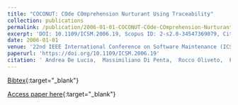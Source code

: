 ```yaml
---
title: "COCONUT: COde COmprehension Nurturant Using Traceability"
collection: publications
permalink: /publication/2006-01-01-COCONUT-COde-COmprehension-Nurturant-Using-Traceability
excerpt: 'DOI: 10.1109/ICSM.2006.19, Scopus ID: 2-s2.0-34547369079, Cited by: 6'
date: 2006-01-01
venue: '22nd IEEE International Conference on Software Maintenance (ICSM 2006), 24-27 September 2006, Philadelphia, Pennsylvania, USA'
paperurl: 'https://doi.org/10.1109/ICSM.2006.19'
citation: ' Andrea De Lucia,  Massimiliano Di Penta,  Rocco Oliveto,  Francesco Zurolo, &quot;COCONUT: COde COmprehension Nurturant Using Traceability.&quot; 22nd IEEE International Conference on Software Maintenance (ICSM 2006), 24-27 September 2006, Philadelphia, Pennsylvania, USA, 2006.'
---
```

[Bibtex](https://dblp.org/rec/bib/conf/icsm/LuciaPOZ06){:target="_blank"}

[Access paper here](https://doi.org/10.1109/ICSM.2006.19){:target="_blank"}
